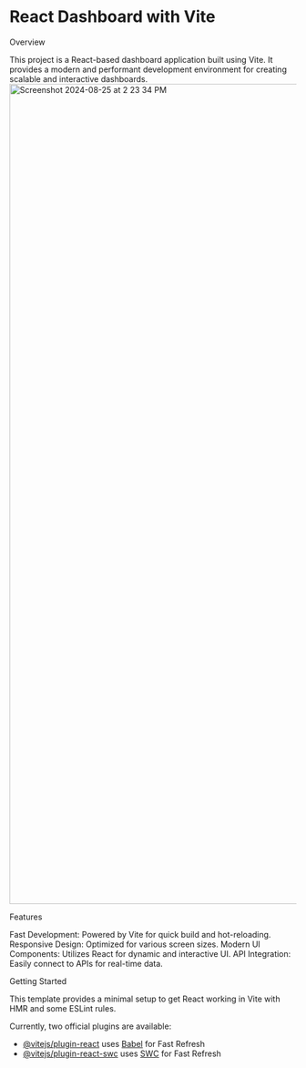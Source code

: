 # React Dashboard with Vite

Overview


This project is a React-based dashboard application built using Vite. It provides a modern and performant development environment for creating scalable and interactive dashboards.
<img width="1440" alt="Screenshot 2024-08-25 at 2 23 34 PM" src="https://github.com/user-attachments/assets/ec964e56-82b1-432d-a128-43398ba821a1">


Features

Fast Development: Powered by Vite for quick build and hot-reloading.
Responsive Design: Optimized for various screen sizes.
Modern UI Components: Utilizes React for dynamic and interactive UI.
API Integration: Easily connect to APIs for real-time data.

Getting Started

This template provides a minimal setup to get React working in Vite with HMR and some ESLint rules.

Currently, two official plugins are available:

- [@vitejs/plugin-react](https://github.com/vitejs/vite-plugin-react/blob/main/packages/plugin-react/README.md) uses [Babel](https://babeljs.io/) for Fast Refresh
- [@vitejs/plugin-react-swc](https://github.com/vitejs/vite-plugin-react-swc) uses [SWC](https://swc.rs/) for Fast Refresh
